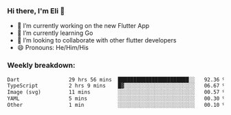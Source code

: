 ### Hi there, I'm Eli 👋
- 🔭 I’m currently working on the new Flutter App
- 🌱 I’m currently learning Go
- 🦄 I’m looking to collaborate with other flutter developers
- 😄 Pronouns: He/Him/His

### Weekly breakdown:
<!--START_SECTION:waka-->

```txt
Dart                29 hrs 56 mins  ███████████████████████░░   92.36 %
TypeScript          2 hrs 9 mins    █▓░░░░░░░░░░░░░░░░░░░░░░░   06.67 %
Image (svg)         11 mins         ░░░░░░░░░░░░░░░░░░░░░░░░░   00.57 %
YAML                5 mins          ░░░░░░░░░░░░░░░░░░░░░░░░░   00.30 %
Other               1 min           ░░░░░░░░░░░░░░░░░░░░░░░░░   00.10 %
```

<!--END_SECTION:waka-->
